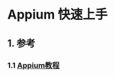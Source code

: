 # Appium 快速上手

## 1. 参考

### 1.1 [Appium教程](https://blog.csdn.net/qq_32502511/article/details/106082084)
